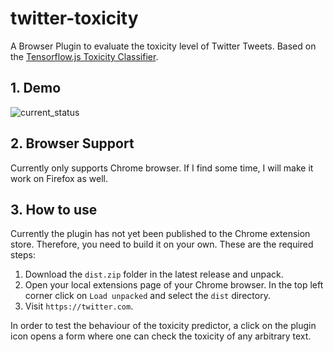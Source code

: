 # twitter-toxicity
A Browser Plugin to evaluate the toxicity level of Twitter Tweets. Based on the [Tensorflow.js Toxicity Classifier](https://github.com/tensorflow/tfjs-models/blob/master/toxicity/README.md).

## 1. Demo
![current_status](https://user-images.githubusercontent.com/42147848/170800205-4dd37317-83fd-4b86-926c-df059ad62fc8.gif)

## 2. Browser Support
Currently only supports Chrome browser. If I find some time, I will make it work on Firefox as well.

## 3. How to use
Currently the plugin has not yet been published to the Chrome extension store. Therefore, you need to build it on your own. These are the required steps:

1. Download the `dist.zip` folder in the latest release and unpack.
2. Open your local extensions page of your Chrome browser. In the top left corner click on `Load unpacked` and select the `dist` directory.
3. Visit `https://twitter.com`.

In order to test the behaviour of the toxicity predictor, a click on the plugin icon opens a form where one can check the toxicity of any arbitrary text.
